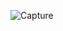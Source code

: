 ![Capture](https://user-images.githubusercontent.com/67911302/115223502-7bf02980-a129-11eb-909e-5cad46b1f557.PNG)


